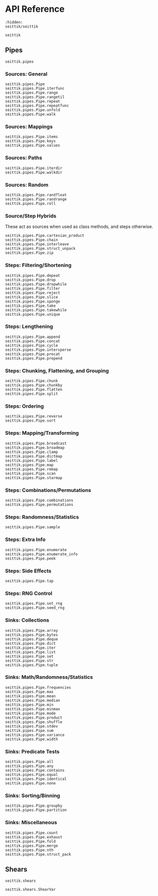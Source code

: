 # API Reference

```{toctree}
:hidden:
seittik/seittik
```

```{autodoc2-summary}
seittik
```

## Pipes

```{autodoc2-summary}
seittik.pipes
```

### Sources: General

```{autodoc2-summary}
seittik.pipes.Pipe
seittik.pipes.Pipe.iterfunc
seittik.pipes.Pipe.range
seittik.pipes.Pipe.rangetil
seittik.pipes.Pipe.repeat
seittik.pipes.Pipe.repeatfunc
seittik.pipes.Pipe.unfold
seittik.pipes.Pipe.walk
```

### Sources: Mappings

```{autodoc2-summary}
seittik.pipes.Pipe.items
seittik.pipes.Pipe.keys
seittik.pipes.Pipe.values
```

### Sources: Paths

```{autodoc2-summary}
seittik.pipes.Pipe.iterdir
seittik.pipes.Pipe.walkdir
```

### Sources: Random

```{autodoc2-summary}
seittik.pipes.Pipe.randfloat
seittik.pipes.Pipe.randrange
seittik.pipes.Pipe.roll
```

### Source/Step Hybrids

These act as sources when used as class methods, and steps otherwise.

```{autodoc2-summary}
seittik.pipes.Pipe.cartesian_product
seittik.pipes.Pipe.chain
seittik.pipes.Pipe.interleave
seittik.pipes.Pipe.struct_unpack
seittik.pipes.Pipe.zip
```

### Steps: Filtering/Shortening

```{autodoc2-summary}
seittik.pipes.Pipe.depeat
seittik.pipes.Pipe.drop
seittik.pipes.Pipe.dropwhile
seittik.pipes.Pipe.filter
seittik.pipes.Pipe.reject
seittik.pipes.Pipe.slice
seittik.pipes.Pipe.sponge
seittik.pipes.Pipe.take
seittik.pipes.Pipe.takewhile
seittik.pipes.Pipe.unique
```

### Steps: Lengthening

```{autodoc2-summary}
seittik.pipes.Pipe.append
seittik.pipes.Pipe.concat
seittik.pipes.Pipe.cycle
seittik.pipes.Pipe.intersperse
seittik.pipes.Pipe.precat
seittik.pipes.Pipe.prepend
```

### Steps: Chunking, Flattening, and Grouping

```{autodoc2-summary}
seittik.pipes.Pipe.chunk
seittik.pipes.Pipe.chunkby
seittik.pipes.Pipe.flatten
seittik.pipes.Pipe.split
```

### Steps: Ordering

```{autodoc2-summary}
seittik.pipes.Pipe.reverse
seittik.pipes.Pipe.sort
```

### Steps: Mapping/Transforming

```{autodoc2-summary}
seittik.pipes.Pipe.broadcast
seittik.pipes.Pipe.broadmap
seittik.pipes.Pipe.clamp
seittik.pipes.Pipe.dictmap
seittik.pipes.Pipe.label
seittik.pipes.Pipe.map
seittik.pipes.Pipe.remap
seittik.pipes.Pipe.scan
seittik.pipes.Pipe.starmap
```

### Steps: Combinations/Permutations

```{autodoc2-summary}
seittik.pipes.Pipe.combinations
seittik.pipes.Pipe.permutations
```

### Steps: Randomness/Statistics

```{autodoc2-summary}
seittik.pipes.Pipe.sample
```

### Steps: Extra Info

```{autodoc2-summary}
seittik.pipes.Pipe.enumerate
seittik.pipes.Pipe.enumerate_info
seittik.pipes.Pipe.peek
```

### Steps: Side Effects

```{autodoc2-summary}
seittik.pipes.Pipe.tap
```

### Steps: RNG Control

```{autodoc2-summary}
seittik.pipes.Pipe.set_rng
seittik.pipes.Pipe.seed_rng
```

### Sinks: Collections

```{autodoc2-summary}
seittik.pipes.Pipe.array
seittik.pipes.Pipe.bytes
seittik.pipes.Pipe.deque
seittik.pipes.Pipe.dict
seittik.pipes.Pipe.iter
seittik.pipes.Pipe.list
seittik.pipes.Pipe.set
seittik.pipes.Pipe.str
seittik.pipes.Pipe.tuple
```

### Sinks: Math/Randomness/Statistics

```{autodoc2-summary}
seittik.pipes.Pipe.frequencies
seittik.pipes.Pipe.max
seittik.pipes.Pipe.mean
seittik.pipes.Pipe.median
seittik.pipes.Pipe.min
seittik.pipes.Pipe.minmax
seittik.pipes.Pipe.mode
seittik.pipes.Pipe.product
seittik.pipes.Pipe.shuffle
seittik.pipes.Pipe.stdev
seittik.pipes.Pipe.sum
seittik.pipes.Pipe.variance
seittik.pipes.Pipe.width
```

### Sinks: Predicate Tests

```{autodoc2-summary}
seittik.pipes.Pipe.all
seittik.pipes.Pipe.any
seittik.pipes.Pipe.contains
seittik.pipes.Pipe.equal
seittik.pipes.Pipe.identical
seittik.pipes.Pipe.none
```

### Sinks: Sorting/Binning

```{autodoc2-summary}
seittik.pipes.Pipe.groupby
seittik.pipes.Pipe.partition
```

### Sinks: Miscellaneous

```{autodoc2-summary}
seittik.pipes.Pipe.count
seittik.pipes.Pipe.exhaust
seittik.pipes.Pipe.fold
seittik.pipes.Pipe.merge
seittik.pipes.Pipe.nth
seittik.pipes.Pipe.struct_pack
```

## Shears

```{autodoc2-summary}
seittik.shears
```

```{autodoc2-summary}
seittik.shears.ShearVar
```

